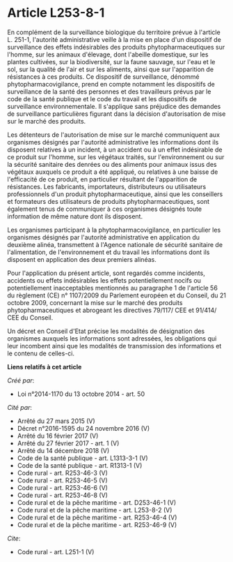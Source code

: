 # Article L253-8-1

En complément de la surveillance biologique du territoire prévue à l'article L. 251-1, l'autorité administrative veille à la
mise en place d'un dispositif de surveillance des effets indésirables des produits phytopharmaceutiques sur l'homme, sur les
animaux d'élevage, dont l'abeille domestique, sur les plantes cultivées, sur la biodiversité, sur la faune sauvage, sur l'eau
et le sol, sur la qualité de l'air et sur les aliments, ainsi que sur l'apparition de résistances à ces produits. Ce
dispositif de surveillance, dénommé phytopharmacovigilance, prend en compte notamment les dispositifs de surveillance de la
santé des personnes et des travailleurs prévus par le code de la santé publique et le code du travail et les dispositifs de
surveillance environnementale. Il s'applique sans préjudice des demandes de surveillance particulières figurant dans la
décision d'autorisation de mise sur le marché des produits. 

Les détenteurs de l'autorisation de mise sur le marché communiquent aux organismes désignés par l'autorité administrative les
informations dont ils disposent relatives à un incident, à un accident ou à un effet indésirable de ce produit sur l'homme,
sur les végétaux traités, sur l'environnement ou sur la sécurité sanitaire des denrées ou des aliments pour animaux issus des
végétaux auxquels ce produit a été appliqué, ou relatives à une baisse de l'efficacité de ce produit, en particulier
résultant de l'apparition de résistances. Les fabricants, importateurs, distributeurs ou utilisateurs professionnels d'un
produit phytopharmaceutique, ainsi que les conseillers et formateurs des utilisateurs de produits phytopharmaceutiques, sont
également tenus de communiquer à ces organismes désignés toute information de même nature dont ils disposent. 

Les organismes participant à la phytopharmacovigilance, en particulier les organismes désignés par l'autorité administrative
en application du deuxième alinéa, transmettent à l'Agence nationale de sécurité sanitaire de l'alimentation, de
l'environnement et du travail les informations dont ils disposent en application des deux premiers alinéas. 

Pour l'application du présent article, sont regardés comme incidents, accidents ou effets indésirables les effets
potentiellement nocifs ou potentiellement inacceptables mentionnés au paragraphe 1 de l'article 56 du règlement (CE) n°
1107/2009 du Parlement européen et du Conseil, du 21 octobre 2009, concernant la mise sur le marché des produits
phytopharmaceutiques et abrogeant les directives 79/117/ CEE et 91/414/ CEE du Conseil. 

Un décret en Conseil d'Etat précise les modalités de désignation des organismes auxquels les informations sont adressées, les
obligations qui leur incombent ainsi que les modalités de transmission des informations et le contenu de celles-ci.

**Liens relatifs à cet article**

_Créé par_:

  - Loi n°2014-1170 du 13 octobre 2014 - art. 50

_Cité par_:

  - Arrêté du 27 mars 2015 (V)
  - Décret n°2016-1595 du 24 novembre 2016 (V)
  - Arrêté du 16 février 2017 (V)
  - Arrêté du 27 février 2017 - art. 1 (V)
  - Arrêté du 14 décembre 2018 (V)
  - Code de la santé publique - art. L1313-3-1 (V)
  - Code de la santé publique - art. R1313-1 (V)
  - Code rural - art. R253-46-3 (V)
  - Code rural - art. R253-46-5 (V)
  - Code rural - art. R253-46-6 (V)
  - Code rural - art. R253-46-8 (V)
  - Code rural et de la pêche maritime - art. D253-46-1 (V)
  - Code rural et de la pêche maritime - art. L253-8-2 (V)
  - Code rural et de la pêche maritime - art. R253-46-4 (V)
  - Code rural et de la pêche maritime - art. R253-46-9 (V)

_Cite_:

  - Code rural - art. L251-1 (V)
